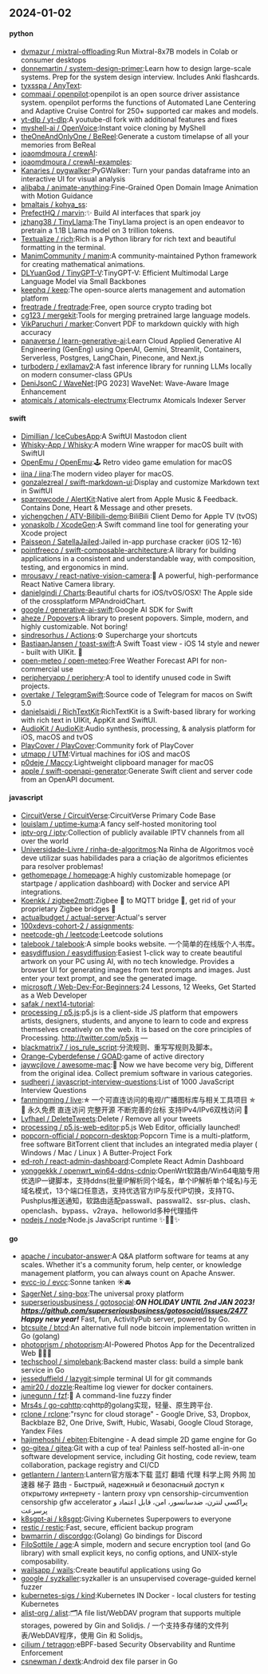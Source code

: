 ## 2024-01-02

#### python
* [dvmazur / mixtral-offloading](https://github.com/dvmazur/mixtral-offloading):Run Mixtral-8x7B models in Colab or consumer desktops
* [donnemartin / system-design-primer](https://github.com/donnemartin/system-design-primer):Learn how to design large-scale systems. Prep for the system design interview. Includes Anki flashcards.
* [tyxsspa / AnyText](https://github.com/tyxsspa/AnyText):
* [commaai / openpilot](https://github.com/commaai/openpilot):openpilot is an open source driver assistance system. openpilot performs the functions of Automated Lane Centering and Adaptive Cruise Control for 250+ supported car makes and models.
* [yt-dlp / yt-dlp](https://github.com/yt-dlp/yt-dlp):A youtube-dl fork with additional features and fixes
* [myshell-ai / OpenVoice](https://github.com/myshell-ai/OpenVoice):Instant voice cloning by MyShell
* [theOneAndOnlyOne / BeReel](https://github.com/theOneAndOnlyOne/BeReel):Generate a custom timelapse of all your memories from BeReal
* [joaomdmoura / crewAI](https://github.com/joaomdmoura/crewAI):
* [joaomdmoura / crewAI-examples](https://github.com/joaomdmoura/crewAI-examples):
* [Kanaries / pygwalker](https://github.com/Kanaries/pygwalker):PyGWalker: Turn your pandas dataframe into an interactive UI for visual analysis
* [alibaba / animate-anything](https://github.com/alibaba/animate-anything):Fine-Grained Open Domain Image Animation with Motion Guidance
* [bmaltais / kohya_ss](https://github.com/bmaltais/kohya_ss):
* [PrefectHQ / marvin](https://github.com/PrefectHQ/marvin):✨ Build AI interfaces that spark joy
* [jzhang38 / TinyLlama](https://github.com/jzhang38/TinyLlama):The TinyLlama project is an open endeavor to pretrain a 1.1B Llama model on 3 trillion tokens.
* [Textualize / rich](https://github.com/Textualize/rich):Rich is a Python library for rich text and beautiful formatting in the terminal.
* [ManimCommunity / manim](https://github.com/ManimCommunity/manim):A community-maintained Python framework for creating mathematical animations.
* [DLYuanGod / TinyGPT-V](https://github.com/DLYuanGod/TinyGPT-V):TinyGPT-V: Efficient Multimodal Large Language Model via Small Backbones
* [keephq / keep](https://github.com/keephq/keep):The open-source alerts management and automation platform
* [freqtrade / freqtrade](https://github.com/freqtrade/freqtrade):Free, open source crypto trading bot
* [cg123 / mergekit](https://github.com/cg123/mergekit):Tools for merging pretrained large language models.
* [VikParuchuri / marker](https://github.com/VikParuchuri/marker):Convert PDF to markdown quickly with high accuracy
* [panaverse / learn-generative-ai](https://github.com/panaverse/learn-generative-ai):Learn Cloud Applied Generative AI Engineering (GenEng) using OpenAI, Gemini, Streamlit, Containers, Serverless, Postgres, LangChain, Pinecone, and Next.js
* [turboderp / exllamav2](https://github.com/turboderp/exllamav2):A fast inference library for running LLMs locally on modern consumer-class GPUs
* [DeniJsonC / WaveNet](https://github.com/DeniJsonC/WaveNet):[PG 2023] WaveNet: Wave-Aware Image Enhancement
* [atomicals / atomicals-electrumx](https://github.com/atomicals/atomicals-electrumx):Electrumx Atomicals Indexer Server

#### swift
* [Dimillian / IceCubesApp](https://github.com/Dimillian/IceCubesApp):A SwiftUI Mastodon client
* [Whisky-App / Whisky](https://github.com/Whisky-App/Whisky):A modern Wine wrapper for macOS built with SwiftUI
* [OpenEmu / OpenEmu](https://github.com/OpenEmu/OpenEmu):🕹 Retro video game emulation for macOS
* [iina / iina](https://github.com/iina/iina):The modern video player for macOS.
* [gonzalezreal / swift-markdown-ui](https://github.com/gonzalezreal/swift-markdown-ui):Display and customize Markdown text in SwiftUI
* [sparrowcode / AlertKit](https://github.com/sparrowcode/AlertKit):Native alert from Apple Music & Feedback. Contains Done, Heart & Message and other presets.
* [yichengchen / ATV-Bilibili-demo](https://github.com/yichengchen/ATV-Bilibili-demo):BiliBili Client Demo for Apple TV (tvOS)
* [yonaskolb / XcodeGen](https://github.com/yonaskolb/XcodeGen):A Swift command line tool for generating your Xcode project
* [Paisseon / SatellaJailed](https://github.com/Paisseon/SatellaJailed):Jailed in-app purchase cracker (iOS 12-16)
* [pointfreeco / swift-composable-architecture](https://github.com/pointfreeco/swift-composable-architecture):A library for building applications in a consistent and understandable way, with composition, testing, and ergonomics in mind.
* [mrousavy / react-native-vision-camera](https://github.com/mrousavy/react-native-vision-camera):📸 A powerful, high-performance React Native Camera library.
* [danielgindi / Charts](https://github.com/danielgindi/Charts):Beautiful charts for iOS/tvOS/OSX! The Apple side of the crossplatform MPAndroidChart.
* [google / generative-ai-swift](https://github.com/google/generative-ai-swift):Google AI SDK for Swift
* [aheze / Popovers](https://github.com/aheze/Popovers):A library to present popovers. Simple, modern, and highly customizable. Not boring!
* [sindresorhus / Actions](https://github.com/sindresorhus/Actions):⚙️ Supercharge your shortcuts
* [BastiaanJansen / toast-swift](https://github.com/BastiaanJansen/toast-swift):A Swift Toast view - iOS 14 style and newer - built with UIKit. 🍞
* [open-meteo / open-meteo](https://github.com/open-meteo/open-meteo):Free Weather Forecast API for non-commercial use
* [peripheryapp / periphery](https://github.com/peripheryapp/periphery):A tool to identify unused code in Swift projects.
* [overtake / TelegramSwift](https://github.com/overtake/TelegramSwift):Source code of Telegram for macos on Swift 5.0
* [danielsaidi / RichTextKit](https://github.com/danielsaidi/RichTextKit):RichTextKit is a Swift-based library for working with rich text in UIKit, AppKit and SwiftUI.
* [AudioKit / AudioKit](https://github.com/AudioKit/AudioKit):Audio synthesis, processing, & analysis platform for iOS, macOS and tvOS
* [PlayCover / PlayCover](https://github.com/PlayCover/PlayCover):Community fork of PlayCover
* [utmapp / UTM](https://github.com/utmapp/UTM):Virtual machines for iOS and macOS
* [p0deje / Maccy](https://github.com/p0deje/Maccy):Lightweight clipboard manager for macOS
* [apple / swift-openapi-generator](https://github.com/apple/swift-openapi-generator):Generate Swift client and server code from an OpenAPI document.

#### javascript
* [CircuitVerse / CircuitVerse](https://github.com/CircuitVerse/CircuitVerse):CircuitVerse Primary Code Base
* [louislam / uptime-kuma](https://github.com/louislam/uptime-kuma):A fancy self-hosted monitoring tool
* [iptv-org / iptv](https://github.com/iptv-org/iptv):Collection of publicly available IPTV channels from all over the world
* [Universidade-Livre / rinha-de-algoritmos](https://github.com/Universidade-Livre/rinha-de-algoritmos):Na Rinha de Algoritmos você deve utilizar suas habilidades para a criação de algoritmos eficientes para resolver problemas!
* [gethomepage / homepage](https://github.com/gethomepage/homepage):A highly customizable homepage (or startpage / application dashboard) with Docker and service API integrations.
* [Koenkk / zigbee2mqtt](https://github.com/Koenkk/zigbee2mqtt):Zigbee 🐝 to MQTT bridge 🌉, get rid of your proprietary Zigbee bridges 🔨
* [actualbudget / actual-server](https://github.com/actualbudget/actual-server):Actual's server
* [100xdevs-cohort-2 / assignments](https://github.com/100xdevs-cohort-2/assignments):
* [neetcode-gh / leetcode](https://github.com/neetcode-gh/leetcode):Leetcode solutions
* [talebook / talebook](https://github.com/talebook/talebook):A simple books website. 一个简单的在线版个人书库。
* [easydiffusion / easydiffusion](https://github.com/easydiffusion/easydiffusion):Easiest 1-click way to create beautiful artwork on your PC using AI, with no tech knowledge. Provides a browser UI for generating images from text prompts and images. Just enter your text prompt, and see the generated image.
* [microsoft / Web-Dev-For-Beginners](https://github.com/microsoft/Web-Dev-For-Beginners):24 Lessons, 12 Weeks, Get Started as a Web Developer
* [safak / next14-tutorial](https://github.com/safak/next14-tutorial):
* [processing / p5.js](https://github.com/processing/p5.js):p5.js is a client-side JS platform that empowers artists, designers, students, and anyone to learn to code and express themselves creatively on the web. It is based on the core principles of Processing. http://twitter.com/p5xjs —
* [blackmatrix7 / ios_rule_script](https://github.com/blackmatrix7/ios_rule_script):分流规则、重写写规则及脚本。
* [Orange-Cyberdefense / GOAD](https://github.com/Orange-Cyberdefense/GOAD):game of active directory
* [jaywcjlove / awesome-mac](https://github.com/jaywcjlove/awesome-mac): Now we have become very big, Different from the original idea. Collect premium software in various categories.
* [sudheerj / javascript-interview-questions](https://github.com/sudheerj/javascript-interview-questions):List of 1000 JavaScript Interview Questions
* [fanmingming / live](https://github.com/fanmingming/live):✯ 一个可直连访问的电视/广播图标库与相关工具项目 ✯ 🔕 永久免费 直连访问 完整开源 不断完善的台标 支持IPv4/IPv6双栈访问 🔕
* [Lyfhael / DeleteTweets](https://github.com/Lyfhael/DeleteTweets):Delete / Remove all your tweets
* [processing / p5.js-web-editor](https://github.com/processing/p5.js-web-editor):p5.js Web Editor, officially launched!
* [popcorn-official / popcorn-desktop](https://github.com/popcorn-official/popcorn-desktop):Popcorn Time is a multi-platform, free software BitTorrent client that includes an integrated media player ( Windows / Mac / Linux ) A Butter-Project Fork
* [ed-roh / react-admin-dashboard](https://github.com/ed-roh/react-admin-dashboard):Complete React Admin Dashboard
* [yonggekkk / openwrt_win64-ddns-cdnip](https://github.com/yonggekkk/openwrt_win64-ddns-cdnip):OpenWrt软路由/Win64电脑专用优选IP一键脚本，支持ddns(批量IP解析同个域名，单个IP解析单个域名)与无域名模式，13个端口任意选，支持优选官方IP与反代IP切换，支持TG、Pushplus推送通知，软路由适配passwall、passwall2、ssr-plus、clash、openclash、bypass、v2raya、helloworld多种代理插件
* [nodejs / node](https://github.com/nodejs/node):Node.js JavaScript runtime ✨🐢🚀✨

#### go
* [apache / incubator-answer](https://github.com/apache/incubator-answer):A Q&A platform software for teams at any scales. Whether it's a community forum, help center, or knowledge management platform, you can always count on Apache Answer.
* [evcc-io / evcc](https://github.com/evcc-io/evcc):Sonne tanken ☀️🚘
* [SagerNet / sing-box](https://github.com/SagerNet/sing-box):The universal proxy platform
* [superseriousbusiness / gotosocial](https://github.com/superseriousbusiness/gotosocial):***ON HOLIDAY UNTIL 2nd JAN 2023! https://github.com/superseriousbusiness/gotosocial/issues/2477 Happy new year!*** Fast, fun, ActivityPub server, powered by Go.
* [btcsuite / btcd](https://github.com/btcsuite/btcd):An alternative full node bitcoin implementation written in Go (golang)
* [photoprism / photoprism](https://github.com/photoprism/photoprism):AI-Powered Photos App for the Decentralized Web 🌈💎✨
* [techschool / simplebank](https://github.com/techschool/simplebank):Backend master class: build a simple bank service in Go
* [jesseduffield / lazygit](https://github.com/jesseduffield/lazygit):simple terminal UI for git commands
* [amir20 / dozzle](https://github.com/amir20/dozzle):Realtime log viewer for docker containers.
* [junegunn / fzf](https://github.com/junegunn/fzf):🌸 A command-line fuzzy finder
* [Mrs4s / go-cqhttp](https://github.com/Mrs4s/go-cqhttp):cqhttp的golang实现，轻量、原生跨平台.
* [rclone / rclone](https://github.com/rclone/rclone):"rsync for cloud storage" - Google Drive, S3, Dropbox, Backblaze B2, One Drive, Swift, Hubic, Wasabi, Google Cloud Storage, Yandex Files
* [hajimehoshi / ebiten](https://github.com/hajimehoshi/ebiten):Ebitengine - A dead simple 2D game engine for Go
* [go-gitea / gitea](https://github.com/go-gitea/gitea):Git with a cup of tea! Painless self-hosted all-in-one software development service, including Git hosting, code review, team collaboration, package registry and CI/CD
* [getlantern / lantern](https://github.com/getlantern/lantern):Lantern官方版本下载 蓝灯 翻墙 代理 科学上网 外网 加速器 梯子 路由 - Быстрый, надежный и безопасный доступ к открытому интернету - lantern proxy vpn censorship-circumvention censorship gfw accelerator پراکسی لنترن، ضدسانسور، امن، قابل اعتماد و پرسرعت
* [k8sgpt-ai / k8sgpt](https://github.com/k8sgpt-ai/k8sgpt):Giving Kubernetes Superpowers to everyone
* [restic / restic](https://github.com/restic/restic):Fast, secure, efficient backup program
* [bwmarrin / discordgo](https://github.com/bwmarrin/discordgo):(Golang) Go bindings for Discord
* [FiloSottile / age](https://github.com/FiloSottile/age):A simple, modern and secure encryption tool (and Go library) with small explicit keys, no config options, and UNIX-style composability.
* [wailsapp / wails](https://github.com/wailsapp/wails):Create beautiful applications using Go
* [google / syzkaller](https://github.com/google/syzkaller):syzkaller is an unsupervised coverage-guided kernel fuzzer
* [kubernetes-sigs / kind](https://github.com/kubernetes-sigs/kind):Kubernetes IN Docker - local clusters for testing Kubernetes
* [alist-org / alist](https://github.com/alist-org/alist):🗂️A file list/WebDAV program that supports multiple storages, powered by Gin and Solidjs. / 一个支持多存储的文件列表/WebDAV程序，使用 Gin 和 Solidjs。
* [cilium / tetragon](https://github.com/cilium/tetragon):eBPF-based Security Observability and Runtime Enforcement
* [csnewman / dextk](https://github.com/csnewman/dextk):Android dex file parser in Go
